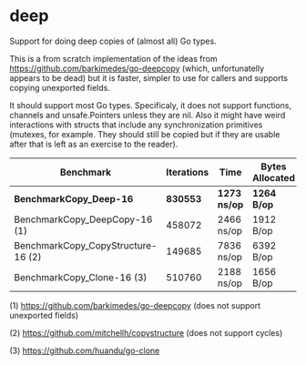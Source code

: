 # deep
Support for doing deep copies of (almost all) Go types.

This is a from scratch implementation of the ideas from https://github.com/barkimedes/go-deepcopy (which, unfortunatelly appears to be dead) but it is faster, simpler to use for callers and supports copying unexported fields.

It should support most Go types. Specificaly, it does not support functions, channels and unsafe.Pointers unless they are nil. Also it might have weird interactions with structs that include any synchronization primitives (mutexes, for example. They should still be copied but if they are usable after that is left as an exercise to the reader).

| Benchmark                          | Iterations | Time           | Bytes Allocated | Allocations      |
|------------------------------------|------------|----------------|-----------------|------------------|
| **BenchmarkCopy_Deep-16**          | **830553** | **1273 ns/op** | **1264 B/op**   | **21 allocs/op** |
| BenchmarkCopy_DeepCopy-16 (1)      | 458072     | 2466 ns/op     | 1912 B/op       | 50 allocs/op     |
| BenchmarkCopy_CopyStructure-16 (2) | 149685     | 7836 ns/op     | 6392 B/op       | 168 allocs/op    |
| BenchmarkCopy_Clone-16 (3)         | 510760     | 2188 ns/op     | 1656 B/op       | 22 allocs/op     |

(1) https://github.com/barkimedes/go-deepcopy (does not support unexported fields)

(2) https://github.com/mitchellh/copystructure (does not support cycles)

(3) https://github.com/huandu/go-clone
